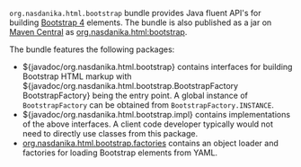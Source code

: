 ``org.nasdanika.html.bootstrap`` bundle provides Java fluent API's for building [Bootstrap 4](https://getbootstrap.com/docs/4.5/getting-started/introduction/) elements. The bundle is also published as a jar on [Maven Central](https://search.maven.org/) as [org.nasdanika.html:bootstrap](https://search.maven.org/artifact/org.nasdanika.html/bootstrap).

The bundle features the following packages:

* ${javadoc/org.nasdanika.html.bootstrap} contains interfaces for building Bootstrap HTML markup with ${javadoc/org.nasdanika.html.bootstrap.BootstrapFactory BootstrapFactory} being the entry point. A global instance of ``BootstrapFactory`` can be obtained from ``BootstrapFactory.INSTANCE``.
* ${javadoc/org.nasdanika.html.bootstrap.impl} contains implementations of the above interfaces. A client code developer typically would not need to directly use classes from this package.
* [org.nasdanika.html.bootstrap.factories](factories/index.html) contains an object loader and factories for loading Bootstrap elements from YAML.
